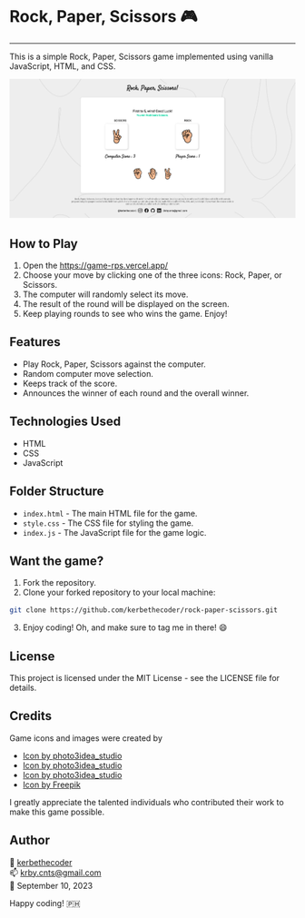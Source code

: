# Rock, Paper, Scissors :video_game:

---

This is a simple Rock, Paper, Scissors game implemented using vanilla JavaScript, HTML, and CSS.

![Rock, Paper, Scissors game screenshot](./src/assets/rock-paper-scissors.png)

## How to Play

1. Open the https://game-rps.vercel.app/
2. Choose your move by clicking one of the three icons: Rock, Paper, or Scissors.
3. The computer will randomly select its move.
4. The result of the round will be displayed on the screen.
5. Keep playing rounds to see who wins the game. Enjoy!

## Features

- Play Rock, Paper, Scissors against the computer.
- Random computer move selection.
- Keeps track of the score.
- Announces the winner of each round and the overall winner.

## Technologies Used

- HTML
- CSS
- JavaScript

## Folder Structure

- `index.html` - The main HTML file for the game.
- `style.css` - The CSS file for styling the game.
- `index.js` - The JavaScript file for the game logic.

## Want the game?

1. Fork the repository.
2. Clone your forked repository to your local machine:

```bash
git clone https://github.com/kerbethecoder/rock-paper-scissors.git
```

3. Enjoy coding! Oh, and make sure to tag me in there! :smile:

## License

This project is licensed under the MIT License - see the LICENSE file for details.

## Credits

Game icons and images were created by

- <a href="https://www.freepik.com/icon/punch_6142258#fromView=resource_detail&position=9">Icon by photo3idea_studio</a>
- <a href="https://www.freepik.com/icon/victory_6142275#fromView=resource_detail&position=2">Icon by photo3idea_studio</a>
- <a href="https://www.freepik.com/icon/raise-hand_6142099#fromView=resource_detail&position=15">Icon by photo3idea_studio</a>
- <a href="https://www.freepik.com/icons/rock-paper-scissors">Icon by Freepik</a>

I greatly appreciate the talented individuals who contributed their work to make this game possible.

## Author

🚀 [kerbethecoder](https://github.com/kerbethecoder)     
📫 krby.cnts@gmail.com    
📌 September 10, 2023     
 
Happy coding! :philippines:
